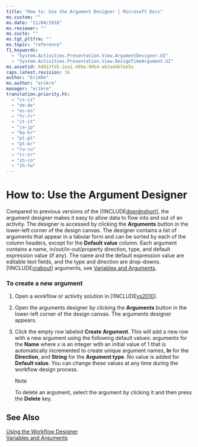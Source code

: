 ```yaml
---
title: "How to: Use the Argument Designer | Microsoft Docs"
ms.custom: ""
ms.date: "11/04/2016"
ms.reviewer: ""
ms.suite: ""
ms.tgt_pltfrm: ""
ms.topic: "reference"
f1_keywords: 
  - "System.Activities.Presentation.View.ArgumentDesigner.UI"
  - "System.Activities.Presentation.View.DesignTimeArgument.UI"
ms.assetid: 64813fd5-1ea1-499a-98b4-ab2a44b7ee5e
caps.latest.revision: 16
author: "ErikRe"
ms.author: "erikre"
manager: "erikre"
translation.priority.ht: 
  - "cs-cz"
  - "de-de"
  - "es-es"
  - "fr-fr"
  - "it-it"
  - "ja-jp"
  - "ko-kr"
  - "pl-pl"
  - "pt-br"
  - "ru-ru"
  - "tr-tr"
  - "zh-cn"
  - "zh-tw"
---
```

# How to: Use the Argument Designer
Compared to previous versions of the [!INCLUDE[dnprdnshort](../code-quality/includes/dnprdnshort_md.md)], the argument designer makes it easy to allow data to flow into and out of an activity. The designer is accessed by clicking the **Arguments** button in the lower-left corner of the design canvas. The designer contains a list of arguments that appear in a tabular form and can be sorted by each of the column headers, except for the **Default value** column. Each argument contains a name, in/out/in-out/property direction, type, and default expression value (if any). The name and the default expression value are editable text fields, and the type and direction are drop-downs. [!INCLUDE[crabout](../test/includes/crabout_md.md)] arguments, see [Variables and Arguments](http://msdn.microsoft.com/Library/d03dbe34-5b2e-4f21-8b57-693ee49611b8).  
  
### To create a new argument  
  
1.  Open a workflow or activity solution in [!INCLUDE[vs2010](../misc/includes/vs2010_md.md)].  
  
2.  Open the arguments designer by clicking the **Arguments** button in the lower-left corner of the design canvas. The arguments designer appears.  
  
3.  Click the empty row labeled **Create Argument**. This will add a new row with a new argument using the following default values: argumentx for the **Name** where x is an integer with an initial value of 1 that is automatically incremented to create unique argument names, **In** for the **Direction**, and **String** for the **Argument type**. No value is added for **Default value**. You can change these values at any time during the workflow design process.  
  
    > [!NOTE]
    >  To delete an argument, select the argument by clicking it and then press the **Delete** key.  
  
## See Also  
 [Using the Workflow Designer](../workflow-designer/using-the-workflow-designer.md)   
 [Variables and Arguments](http://msdn.microsoft.com/Library/d03dbe34-5b2e-4f21-8b57-693ee49611b8)